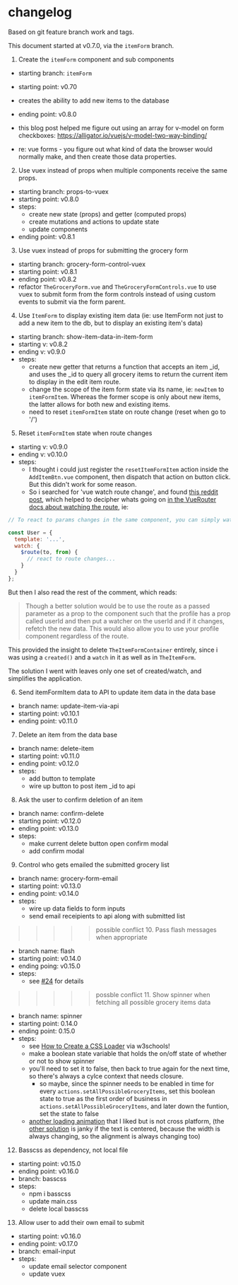 # changelog

Based on git feature branch work and tags.

This document started at v0.7.0, via the `itemForm` branch.

1. Create the `itemForm` component and sub components

- starting branch: `itemForm`
- starting point: v0.70
- creates the ability to add new items to the database
- ending point: v0.8.0

- this blog post helped me figure out using an array for v-model on form checkboxes: https://alligator.io/vuejs/v-model-two-way-binding/

- re: vue forms - you figure out what kind of data the browser would normally make, and then create those data properties.

2. Use vuex instead of props when multiple components receive the same props.

- starting branch: props-to-vuex
- starting point: v0.8.0
- steps:
  - create new state (props) and getter (computed props)
  - create mutations and actions to update state
  - update components
- ending point: v0.8.1

3. Use vuex instead of props for submitting the grocery form

- starting branch: grocery-form-control-vuex
- starting point: v0.8.1
- ending point: v0.8.2
- refactor `TheGroceryForm.vue` and `TheGroceryFormControls.vue` to use vuex to submit form from the form controls instead of using custom events to submit via the form parent.

4. Use `ItemForm` to display existing item data (ie: use ItemForm not just to add a new item to the db, but to display an existing item's data)

- starting branch: show-item-data-in-item-form
- starting v: v0.8.2
- ending v: v0.9.0
- steps:
  - create new getter that returns a function that accepts an item \_id, and uses the \_id to query all grocery items to return the current item to display in the edit item route.
  - change the scope of the item form state via its name, ie: `newItem` to `itemFormItem`. Whereas the former scope is only about new items, the latter allows for both new and existing items.
  - need to reset `itemFormItem` state on route change (reset when go to '/')

5. Reset `itemFormItem` state when route changes

- starting v: v0.9.0
- ending v: v0.10.0
- steps:
  - I thought i could just register the `resetItemFormItem` action inside the `AddItemBtn.vue` component, then dispatch that action on button click. But this didn't work for some reason.
  - So i searched for 'vue watch route change', and found [this reddit post](https://www.reddit.com/r/vuejs/comments/77i8vh/vuerouter_how_to_react_to_url_changes/donk0pd), which helped to decipher whats going on [in the VueRouter docs about watching the route](https://router.vuejs.org/guide/essentials/dynamic-matching.html#reacting-to-params-changes), ie:

```js
// To react to params changes in the same component, you can simply watch the $route object:

const User = {
  template: '...',
  watch: {
    $route(to, from) {
      // react to route changes...
    }
  }
};
```

But then I also read the rest of the comment, which reads:

> Though a better solution would be to use the route as a passed parameter as a prop to the component such that the profile has a prop called userId and then put a watcher on the userId and if it changes, refetch the new data. This would also allow you to use your profile component regardless of the route.

This provided the insight to delete `TheItemFormContainer` entirely, since i was using a `created()` and a `watch` in it as well as in `TheItemForm`.

The solution I went with leaves only one set of created/watch, and simplifies the application.

6. Send itemFormItem data to API to update item data in the data base

- branch name: update-item-via-api
- starting point: v0.10.1
- ending point: v0.11.0

7. Delete an item from the data base

- branch name: delete-item
- starting point: v0.11.0
- ending point: v0.12.0
- steps:
  - add button to template
  - wire up button to post item \_id to api

8. Ask the user to confirm deletion of an item

- branch name: confirm-delete
- starting point: v0.12.0
- ending point: v0.13.0
- steps:
  - make current delete button open confirm modal
  - add confirm modal

9. Control who gets emailed the submitted grocery list

- branch name: grocery-form-email
- starting point: v0.13.0
- ending point: v0.14.0
- steps:
  - wire up data fields to form inputs
  - send email receipients to api along with submitted list

> > > > > possible conflict 10. Pass flash messages when appropriate

- branch name: flash
- starting point: v0.14.0
- ending poing: v0.15.0
- steps:
  - see [#24](https://github.com/brianzelip/groceries-vue/issues/24) for details

> > > > > possble conflict 11. Show spinner when fetching all possible grocery items data

- branch name: spinner
- starting point: 0.14.0
- ending point: 0.15.0
- steps:
  - see [How to Create a CSS Loader](https://www.w3schools.com/howto/howto_css_loader.asp) via w3schools!
  - make a boolean state variable that holds the on/off state of whether or not to show spinner
  - you'll need to set it to false, then back to true again for the next time, so there's always a cylce context that needs closure.
    - so maybe, since the spinner needs to be enabled in time for every `actions.setAllPossibleGroceryItems`, set this boolean state to true as the first order of business in `actions.setAllPossibleGroceryItems`, and later down the funtion, set the state to false
  - [another loading animation](https://stackoverflow.com/a/54349616/2145103) that I liked but is not cross platform, (the [other solution](https://stackoverflow.com/a/28074607/2145103) is janky if the text is centered, because the width is always changing, so the alignment is always changing too)

12. Basscss as dependency, not local file

- starting point: v0.15.0
- ending point: v0.16.0
- branch: basscss
- steps:
  - npm i basscss
  - update main.css
  - delete local basscss

13. Allow user to add their own email to submit

- starting point: v0.16.0
- ending point: v0.17.0
- branch: email-input
- steps:
  - update email selector component
  - update vuex
